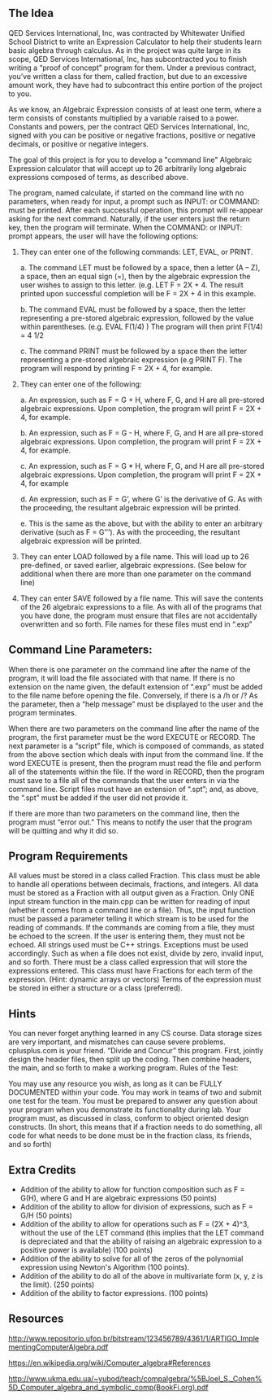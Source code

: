 ## The Idea

QED Services International, Inc, was contracted by Whitewater Unified School District to write an Expression Calculator to help their students learn basic algebra through calculus. As in the project was quite large in its scope, QED Services International, Inc, has subcontracted you to finish writing a “proof of concept” program for them. Under a previous contract, you’ve written a class for them, called fraction, but due to an excessive amount work, they have had to subcontract this entire portion of the project to you.

As we know, an Algebraic Expression consists of at least one term, where a term consists of constants multiplied by a variable raised to a power. Constants and powers, per the contract QED Services International, Inc, signed with you can be  positive or negative fractions, positive or negative decimals, or positive or negative integers.

The goal of this project is for you to develop a "command line" Algebraic Expression calculator that will accept up to 26 arbitrarily long algebraic expressions composed of terms, as described above.

The program, named calculate, if started on the command line with no parameters, when ready for input, a prompt such as INPUT: or COMMAND: must be printed. After each successful operation, this prompt will re-appear asking for the next command. Naturally, if the user enters just the return key, then the program will terminate.
When the COMMAND: or INPUT: prompt appears, the user will have the following options:

1. They can enter one of the following commands: LET, EVAL, or PRINT.
   
	a. The command LET must be followed by a space, then a letter (A – Z), a space, then an equal sign (=), then by the algebraic expression the user wishes to assign to this letter. (e.g. LET F = 2X + 4. The result printed upon successful completion will be F = 2X + 4 in this example.

	b. The command EVAL must be followed by a space, then the letter representing a pre-stored algebraic expression, followed by the value within parentheses. (e.g. EVAL F(1/4) ) The program will then print F(1/4) = 4 1/2

	c. The command PRINT must be followed by a space then the letter representing a pre-stored algebraic expression (e.g PRINT F). The program will respond by printing F = 2X + 4, for example.

2. They can enter one of the following:

	a. An expression, such as F = G + H, where F, G, and H are all pre-stored algebraic expressions. Upon completion, the program will print F = 2X + 4, for example.

	b. An expression, such as F = G - H, where F, G, and H are all pre-stored algebraic expressions. Upon completion, the program will print F = 2X + 4, for example.

	c. An expression, such as F = G * H, where F, G, and H are all pre-stored algebraic expressions. Upon completion, the program will print F = 2X + 4, for example

	d. An expression, such as F = G’, where G’ is the derivative of G. As with the proceeding, the resultant algebraic expression will be printed.

	e. This is the same as the above, but with the ability to enter an arbitrary derivative (such as F = G’’’). As with the proceeding, the resultant algebraic expression will be printed.

3. They can enter LOAD followed by a file name. This will load up to 26 pre-defined, or saved earlier, algebraic expressions. (See below for additional when there are more than one parameter on the command line)

4. They can enter SAVE followed by a file name. This will save the contents of the 26 algebraic expressions to a file. As with all of the programs that you have done, the program must ensure that files are not accidentally overwritten and so forth. File names for these files must end in “.exp”

## Command Line Parameters:

When there is one parameter on the command line after the name of the program, it will load the file associated with that name. If there is no extension on the name given, the default extension of “.exp” must be added to the file name before opening the file. Conversely, if there is a /h or /? As the parameter, then a “help message” must be displayed to the user and the program terminates.

When there are two parameters on the command line after the name of the program, the first parameter must be the word EXECUTE or RECORD. The next parameter is a “script” file, which is composed of commands, as stated from the above section which deals with input from the command line. If the word EXECUTE is present, then the program must read the file and perform all of the statements within the file. If the word in RECORD, then the program must save to a file all of the commands that the user enters in via the command line. Script files must have an extension of “.spt”; and, as above, the “.spt” must be added if the user did not provide it.

If there are more than two parameters on the command line, then the program must “error out.” This means to notify the user that the program will be quitting and why it did so.

## Program Requirements

All values must be stored in a class called Fraction. This class must be able to handle all operations between decimals, fractions, and integers.
All data must be stored as a Fraction with all output given as a Fraction.
Only ONE input stream function in the main.cpp can be written for reading of input (whether it comes from a command line or a file). Thus, the input function must be passed a parameter telling it which stream is to be used for the reading of commands. 
If the commands are coming from a file, they must be echoed to the screen. If the user is entering them, they must not be echoed.
All strings used must be C++ strings.
Exceptions must be used accordingly. Such as when a file does not exist, divide by zero, invalid input, and so forth.
There must be a class called expression that will store the expressions entered. This class must have Fractions for each term of the expression. (Hint: dynamic arrays or vectors)
Terms of the expression must be stored in either a structure or a class (preferred).

## Hints

You can never forget anything learned in any CS course. Data storage sizes are very important, and mismatches can cause severe problems.
cplusplus.com is your friend.
“Divide and Concur” this program. First, jointly design the header files, then split up the coding. Then combine headers, the main, and so forth to make a working program.
Rules of the Test:

You may use any resource you wish, as long as it can be FULLY DOCUMENTED within your code.
You may work in teams of two and submit one test for the team.
You must be prepared to answer any question about your program when you demonstrate its functionality during lab.
Your program must, as discussed in class, conform to object oriented design constructs. (In short, this means that if a fraction needs to do something, all code for what needs to be done must be in the fraction class, its friends, and so forth)

## Extra Credits

- Addition of the ability to allow for function composition such as F = G(H), where G and H are algebraic expressions (50 points)
- Addition of the ability to allow for division of expressions, such as F = G/H (50 points)
- Addition of the ability to allow for operations such as F = (2X + 4)^3, without the use of the LET command (this implies that the LET command is depreciated and that the ability of raising an algebraic expression to a positive power is available) (100 points)
- Addition of the ability to solve for all of the zeros of the polynomial expression using Newton's Algorithm (100 points).
- Addition of the ability to do all of the above in multivariate form (x, y, z is the limit). (250 points)
- Addition of the ability to factor expressions. (100 points)

## Resources

http://www.repositorio.ufop.br/bitstream/123456789/4361/1/ARTIGO_ImplementingComputerAlgebra.pdf 

https://en.wikipedia.org/wiki/Computer_algebra#References

http://www.ukma.edu.ua/~yubod/teach/compalgebra/%5BJoel_S._Cohen%5D_Computer_algebra_and_symbolic_comp(BookFi.org).pdf
